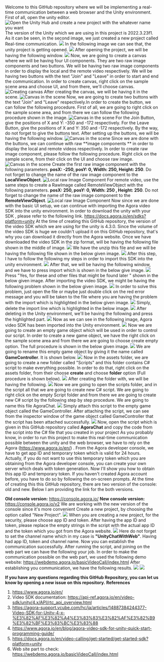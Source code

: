 Welcome to this GitHub repository where we will be implementing a real-time communication between a web browser and the Unity environment.
First of all, open the unity editor. 
![Open the Unity Hub and create a new project with the whatever name you want](Images/1.png)
The version of the Unity which we are using in this project is 2022.3.23f1. As it can be seen, in the second image, we just created a new project called  Real-time communication.
![](Images/2.png)
In the following image we can see that, the unity project is getting opened.
![](Images/3.png)
After opening the project, we will be having the following window.
![](Images/4.png)
Now, we are going to create a canvas where we will be having four UI components. They are two raw image components and two buttons.
We will be having two raw image components in order to display the local and the remote video respectively. We will be having two buttons with the text "Join" and "Leave" in order to start and  end the communication. In order to create canvas, right click on the sample scene area and choose UI, and from there, we'll choose canvas.
![Creating canvas](Images/5.png)
After creating the canvas, we will be having it in the scene.
![Canvas in the scene](Images/6.png)
Now, we are going to create two buttons with the text "Join" and "Leave" respectively.In order to create the button, we can follow the following procedure. 
First of all, we are going to right click on the sample scene area, and from there we can follow the following procedure shown in the image.
![Canvas in the scene](Images/7.png)
For the Join Button,  give the positions  of X and Y: -350 and  -172 respectively.
For the Leave Button, give the positions of X and Y: 350 and -172 respectively.
By the way, do not forget to give the buttons text.
After setting up the buttons, we will be having the following window.
![Canvas in the scene](Images/8.png)
Since we are done with the buttons, we can continue with raw **image components ** in order to display the local and remote videos respectively.
In order to create raw image component, please follow the following procedure. Right click on the sample scene, from their click on the UI and choose raw image.
![Canvas in the scene](Images/9.png)
Create the first raw image component with the following parameters. **posX: -250,  posY: 0,  Width: 250,  Height: 250**.
Do not forget to change the name of the raw image component to the  **LocalViewObject**. 
![Local raw Image Component](Images/10.png)
For remote video, use the same steps to create a RawImage called RemoteViewObject with the following parameters.  **posX: 250,  posY: 0,  Width: 250 , Height: 250**.
Do not forget to change the name of the raw image component to the  **RemoteViewObject**. 
![Local raw Image Component](Images/11.png)
Now since we are done with the basic UI setup, we can continue with importing the Agora video SDK into the unity environment. In order to download the unity with your SDK , please refer to the following link. https://docs.agora.io/en/sdks?platform=unity 
At the time of creating this GitHub repository, the version of the video SDK which we are using for the unity is 4.3.0. Since the volume of the video SDK is huge we couldn't upload it on this GitHub repository, that's why you can download it directly from the Agora website. 
Once we have downloaded the video SDK in the zip format, will be having the following file shown in the middle of image.
![](Images/12.png)
We have the unzip this file and we will be having the following file shown in the below given image.
![](Images/13.png)
After this step, I have to follow the following my steps in order to import this SDK into the unity environment.
![](Images/14.png)
After that, we will be having the following window, and we have to press import which is shown in the below give image. 
![](Images/15.png)
Press "Yes, for these and other files that might be found later " shown in the below given image. 
After importing the video SDK, we might be having the following problem shown in the below given image.
![](Images/17.png)
In order to solve this problem, just open the file or maybe just double click on the red error message and  you will be taken to the file  where you are having the problem with the import which is highlighted in the below given image.
![](Images/18.png)
Simply, delete the import line which is highlighted in the below image.
![](Images/19.png)
After deleting in the Unity environment, we'll be having the following and press the highlighted part.
![](Images/20.png)
Now as we can see in the following image, Agora  video SDK has been imported into the Unity environment.
![](Images/21.png)
Now we are going to create an empty game object which will be used in order to control our script. In order to create a new game object, we have the right click on the sample scene area and from there we are going to choose create empty option. The full procedure is shown in the below given image.
![](Images/22.png)
We are going to rename this empty game object by giving it the name called **GameController**. It is shown below.
![](Images/23.png)
Now in the assets folder, we are going to create a new folder called  "Scripts" and this folder contains C# script to make everything possible.
In order to do that, right click on the assets folder, from their choose  **create** and choose **folder** option (Full procedure is shown below).
![](Images/24.png)
After creating the folder with, we will be having the following.
![](Images/25.png)
Now we are going to open the scripts folder, and in the script all that we are going to create new C# script. We are going to right click on the empty Script  folder and from there we are going to create new C# script by the following step by step procedure. We are going to name this file AgoraChat.
![](Images/26.png)
Simply attach this script to the empty game object called the GameController.
After attaching the script,  we can see from the inspector window of the game object called GameController that the script has been attached successfully.
![](Images/27.png)
Now, open the script which is given in this GitHub repository called **AgoraChat** and copy the code from the script into the C# file that you created in your project
As you probably know, in order to run this project to make this real-time communication possible between the unity and the web browser, we have to rely on the Agora (https://www.agora.io/en/) . From the Agora developer console, we have to get app ID and temporary token which is valid  for 24 hours. Actually, if you do not want to use this temporary token which you are obtaining from the Agora developer console, you can create your own server which deals with token generation. 
Now I'll show you how to obtain this app ID and temporary token. If you haven't created Agora account before, you have to do so by following the on-screen prompts.
At the time of creating this this GitHub repository, there are two version of the console: old and new. Below I am providing the link for the both versions.

**Old console version:** https://console.agora.io/
**New console version:**  https://console.agora.io/v2
We are working with the new version of the console since it's more convenient
Create a new project, by choosing the option called "New Project".
![](Images/28.png)
When you are creating a new project, for the security, please choose app ID and token.
After having the app ID and token, please replace the empty strings in the script with the actual app ID and the token which you got from the Agora website.
![](Images/29.png)
Here do not forget to set the channel name which in my case is **"UnityChatWithWeb"**.
Having had app ID, token and channel name. Now you can establish the communication successfully.
After running the script, and joining on the web part we can have the following your job.
In order to make the communication possible on the web part, we used the following demo website:  https://webdemo.agora.io/basicVideoCall/index.html
After establishing you communication, we have the following results.
![](Images/30.png)
![](Images/31.jpg)

**If you have any questions regarding this GitHub Repository, you can let us know by opening a new issue on this repository.**
**References**
1. https://www.agora.io/en/
2. Video SDK documentation: https://api-ref.agora.io/en/video-sdk/unity/4.x/API/rtc_api_overview.html
3. https://agora-support.vcube.com/hc/ja/articles/14887384244377-Video-SDK-for-Unity-4-x-%E3%82%AF%E3%82%A4%E3%83%83%E3%82%AF%E3%82%B9%E3%82%BF%E3%83%BC%E3%83%88
4. https://www.agora.io/en/blog/agora-video-sdk-for-unity-quick-start-programming-guide/
5. https://docs.agora.io/en/video-calling/get-started/get-started-sdk?platform=unity
6. Web site part to check: https://webdemo.agora.io/basicVideoCall/index.html
   





 






















 


 











 










